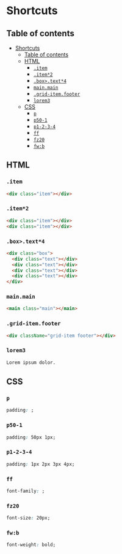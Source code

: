 # Shortcuts

## Table of contents

- [Shortcuts](#shortcuts)
  - [Table of contents](#table-of-contents)
  - [HTML](#html)
    - [`.item`](#item)
    - [`.item*2`](#item2)
    - [`.box>.text*4`](#boxtext4)
    - [`main.main`](#mainmain)
    - [`.grid-item.footer`](#grid-itemfooter)
    - [`lorem3`](#lorem3)
  - [CSS](#css)
    - [`p`](#p)
    - [`p50-1`](#p50-1)
    - [`p1-2-3-4`](#p1-2-3-4)
    - [`ff`](#ff)
    - [`fz20`](#fz20)
    - [`fw:b`](#fwb)

## HTML

### `.item`

```html
<div class="item"></div>
```

### `.item*2`

```html
<div class="item"></div>
<div class="item"></div>
```

### `.box>.text*4`

```html
<div class="box">
  <div class="text"></div>
  <div class="text"></div>
  <div class="text"></div>
  <div class="text"></div>
</div>
```

### `main.main`

```html
<main class="main"></main>
```

### `.grid-item.footer`

```html
<div className="grid-item footer"></div>
```

### `lorem3`

```html
Lorem ipsum dolor.
```

## CSS

### `p`

```css
padding: ;
```

### `p50-1`

```css
padding: 50px 1px;
```

### `p1-2-3-4`

```css
padding: 1px 2px 3px 4px;
```

### `ff`

```css
font-family: ;
```

### `fz20`

```css
font-size: 20px;
```

### `fw:b`

```css
font-weight: bold;
```
